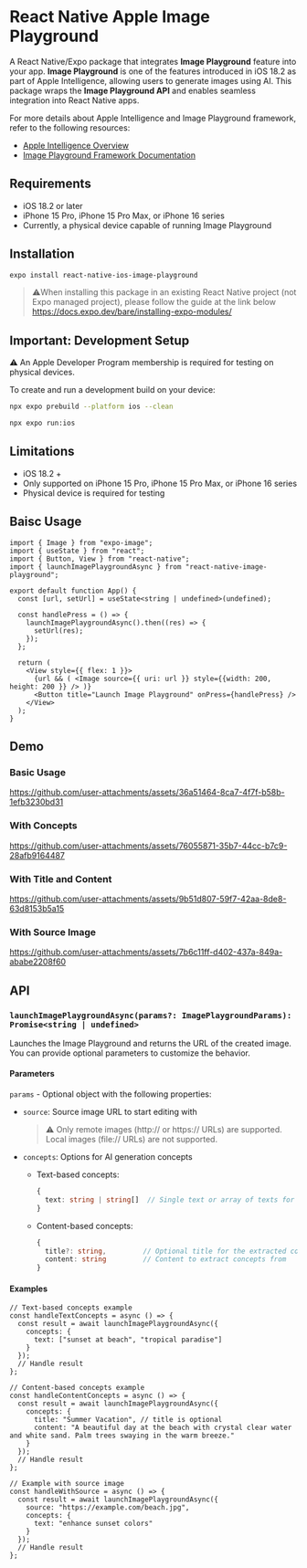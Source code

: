 # React Native Apple Image Playground

A React Native/Expo package that integrates **Image Playground** feature into your app.
**Image Playground** is one of the features introduced in iOS 18.2 as part of Apple Intelligence, allowing users to generate images using AI. This package wraps the **Image Playground API** and enables seamless integration into React Native apps.

For more details about Apple Intelligence and Image Playground framework, refer to the following resources:
-  [Apple Intelligence Overview](https://developer.apple.com/apple-intelligence/)
-  [Image Playground Framework Documentation](https://developer.apple.com/documentation/imageplayground)

## Requirements

- iOS 18.2 or later
- iPhone 15 Pro, iPhone 15 Pro Max, or iPhone 16 series
- Currently, a physical device capable of running Image Playground

## Installation

```sh
expo install react-native-ios-image-playground
```

> ⚠️When installing this package in an existing React Native project (not Expo managed project), please follow the guide at the link below
> https://docs.expo.dev/bare/installing-expo-modules/

## Important: Development Setup

⚠️ An Apple Developer Program membership is required for testing on physical devices.

To create and run a development build on your device:
```sh
npx expo prebuild --platform ios --clean
```
```sh
npx expo run:ios
```

## Limitations

- iOS 18.2 +
- Only supported on iPhone 15 Pro, iPhone 15 Pro Max, or iPhone 16 series
- Physical device is required for testing

## Baisc Usage

```tsx
import { Image } from "expo-image";
import { useState } from "react";
import { Button, View } from "react-native";
import { launchImagePlaygroundAsync } from "react-native-image-playground";

export default function App() {
  const [url, setUrl] = useState<string | undefined>(undefined);

  const handlePress = () => {
    launchImagePlaygroundAsync().then((res) => {
      setUrl(res);
    });
  };

  return (
    <View style={{ flex: 1 }}>
      {url && ( <Image source={{ uri: url }} style={{width: 200, height: 200 }} /> )}
      <Button title="Launch Image Playground" onPress={handlePress} />
    </View>
  );
}
```

## Demo

### Basic Usage
https://github.com/user-attachments/assets/36a51464-8ca7-4f7f-b58b-1efb3230bd31

### With Concepts
https://github.com/user-attachments/assets/76055871-35b7-44cc-b7c9-28afb9164487

### With Title and Content
https://github.com/user-attachments/assets/9b51d807-59f7-42aa-8de8-63d8153b5a15

### With Source Image
https://github.com/user-attachments/assets/7b6c11ff-d402-437a-849a-ababe2208f60

## API

### `launchImagePlaygroundAsync(params?: ImagePlaygroundParams): Promise<string | undefined>`

Launches the Image Playground and returns the URL of the created image. You can provide optional parameters to customize the behavior.

#### Parameters

`params` - Optional object with the following properties:

- `source`: Source image URL to start editing with
  > ⚠️ Only remote images (http:// or https:// URLs) are supported. Local images (file:// URLs) are not supported.

- `concepts`: Options for AI generation concepts
  - Text-based concepts:
    ```typescript
    {
      text: string | string[]  // Single text or array of texts for concepts
    }
    ```
  - Content-based concepts:
    ```typescript
    {
      title?: string,         // Optional title for the extracted concept
      content: string         // Content to extract concepts from
    }
    ```

#### Examples

```tsx
// Text-based concepts example
const handleTextConcepts = async () => {
  const result = await launchImagePlaygroundAsync({
    concepts: {
      text: ["sunset at beach", "tropical paradise"]
    }
  });
  // Handle result
};

// Content-based concepts example
const handleContentConcepts = async () => {
  const result = await launchImagePlaygroundAsync({
    concepts: {
      title: "Summer Vacation", // title is optional
      content: "A beautiful day at the beach with crystal clear water and white sand. Palm trees swaying in the warm breeze."
    }
  });
  // Handle result
};

// Example with source image
const handleWithSource = async () => {
  const result = await launchImagePlaygroundAsync({
    source: "https://example.com/beach.jpg",
    concepts: {
      text: "enhance sunset colors"
    }
  });
  // Handle result
};
```


